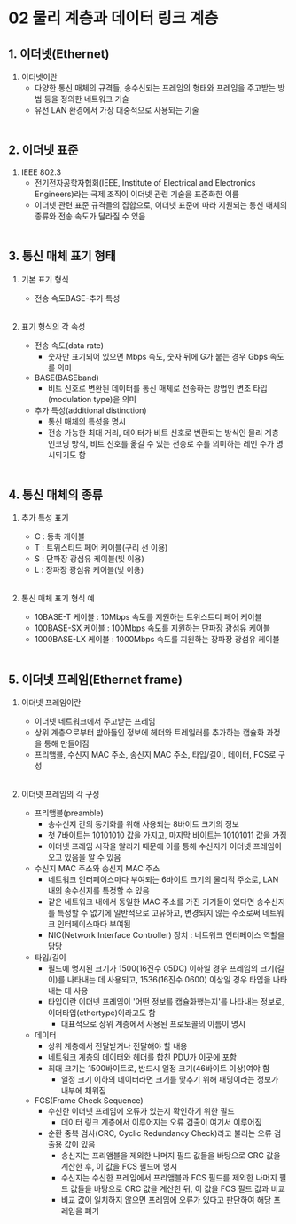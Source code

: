 # 02 물리 계층과 데이터 링크 계층

## 1. 이더넷(Ethernet)
1. 이더넷이란
    - 다양한 통신 매체의 규격들, 송수신되는 프레임의 형태와 프레임을 주고받는 방법 등을 정의한 네트워크 기술
    - 유선 LAN 환경에서 가장 대중적으로 사용되는 기술<br><br>

## 2. 이더넷 표준
1. IEEE 802.3
    - 전기전자공학자협회(IEEE, Institute of Electrical and Electronics Engineers)라는 국제 조직이 이더넷 관련 기술을 표준화한 이름
    - 이더넷 관련 표준 규격들의 집합으로, 이더넷 표준에 따라 지원되는 통신 매체의 종류와 전송 속도가 달라질 수 있음<br><br>

## 3. 통신 매체 표기 형태
1. 기본 표기 형식
    - 전송 속도BASE-추가 특성<br><br>

2. 표기 형식의 각 속성
    - 전송 속도(data rate)
        - 숫자만 표기되어 있으면 Mbps 속도, 숫자 뒤에 G가 붙는 경우 Gbps 속도를 의미
    - BASE(BASEband)
        - 비트 신호로 변환된 데이터를 통신 매체로 전송하는 방법인 변조 타입(modulation type)을 의미
    - 추가 특성(additional distinction)
        - 통신 매체의 특성을 명시
        - 전송 가능한 최대 거리, 데이터가 비트 신호로 변환되는 방식인 물리 계층 인코딩 방식, 비트 신호를 옮길 수 있는 전송로 수를 의미하는 레인 수가 명시되기도 함<br><br>

## 4. 통신 매체의 종류
1. 추가 특성 표기
    - C : 동축 케이블
    - T : 트위스티드 페어 케이블(구리 선 이용)
    - S : 단파장 광섬유 케이블(빛 이용)
    - L : 장파장 광섬유 케이블(빛 이용)<br><br>

2. 통신 매체 표기 형식 예
    - 10BASE-T 케이블 : 10Mbps 속도를 지원하는 트위스트디 페어 케이블
    - 100BASE-SX 케이블 : 100Mbps 속도를 지원하는 단파장 광섬유 케이블
    - 1000BASE-LX 케이블 : 1000Mbps 속도를 지원하는 장파장 광섬유 케이블<br><br>

## 5. 이더넷 프레임(Ethernet frame)
1. 이더넷 프레임이란
    - 이더넷 네트워크에서 주고받는 프레임
    - 상위 계층으로부터 받아들인 정보에 헤더와 트레일러를 추가하는 캡슐화 과정을 통해 만들어짐
    - 프리앰블, 수신지 MAC 주소, 송신지 MAC 주소, 타입/길이, 데이터, FCS로 구성<br><br>

2. 이더넷 프레임의 각 구성
    - 프리앰블(preamble)
        - 송수신지 간의 동기화를 위해 사용되는 8바이트 크기의 정보
        - 첫 7바이트는 10101010 값을 가지고, 마지막 바이트는 10101011 값을 가짐
        - 이더넷 프레임 시작을 알리기 때문에 이를 통해 수신지가 이더넷 프레임이 오고 있음을 알 수 있음
    - 수신지 MAC 주소와 송신지 MAC 주소
        - 네트워크 인터페이스마다 부여되는 6바이트 크기의 물리적 주소로, LAN 내의 송수신지를 특정할 수 있음
        - 같은 네트워크 내에서 동일한 MAC 주소를 가진 기기들이 있다면 송수신지를 특정할 수 없기에 일반적으로 고유하고, 변경되지 않는 주소로써 네트워크 인터페이스마다 부여됨
        - NIC(Network Interface Controller) 장치 : 네트워크 인터페이스 역할을 담당
    - 타입/길이
        - 필드에 명시된 크기가 1500(16진수 05DC) 이하일 경우 프레임의 크기(길이)를 나타내는 데 사용되고, 1536(16진수 0600) 이상일 경우 타입을 나타내는 데 사용
        - 타입이란 이더넷 프레임이 '어떤 정보를 캡슐화했는지'를 나타내는 정보로, 이더타입(ethertype)이라고도 함
            - 대표적으로 상위 계층에서 사용된 프로토콜의 이름이 명시
    - 데이터
        - 상위 계층에서 전달받거나 전달해야 할 내용
        - 네트워크 계층의 데이터와 헤더를 합친 PDU가 이곳에 포함
        - 최대 크기는 1500바이트로, 반드시 일정 크기(46바이트 이상)여야 함
            - 일정 크기 이하의 데이터라면 크기를 맞추기 위해 패딩이라는 정보가 내부에 채워짐
    - FCS(Frame Check Sequence)
        - 수신한 이더넷 프레임에 오류가 있는지 확인하기 위한 필드
            - 데이터 링크 계층에서 이루어지는 오류 검출이 여기서 이루어짐
        - 순환 중복 검사(CRC, Cyclic Redundancy Check)라고 불리는 오류 검출용 값이 있음
            - 송신지는 프리앰블을 제외한 나머지 필드 값들을 바탕으로 CRC 값을 계산한 후, 이 값을 FCS 필드에 명시
            - 수신지는 수신한 프레임에서 프리앰블과 FCS 필드를 제외한 나머지 필드 값들을 바탕으로 CRC 값을 계산한 뒤, 이 값을 FCS 필드 값과 비교
            - 비교 값이 일치하지 않으면 프레임에 오류가 있다고 판단하여 해당 프레임을 폐기